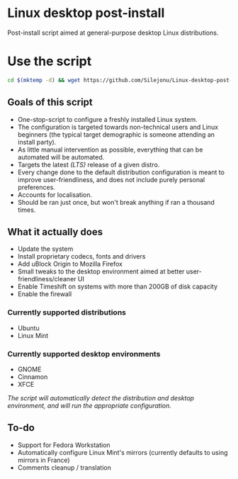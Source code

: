 # Linux desktop post-install
Post-install script aimed at general-purpose desktop Linux distributions.

# Use the script
```bash
cd $(mktemp -d) && wget https://github.com/Silejonu/Linux-desktop-post-install/archive/refs/heads/main.zip && unzip main.zip -d ~ && cd ~/Linux-desktop-post-install-main && chmod +x ./linux_desktop_post-install.sh && ./linux_desktop_post-install.sh
```

## Goals of this script
- One-stop-script to configure a freshly installed Linux system.
- The configuration is targeted towards non-technical users and Linux beginners (the typical target demographic is someone attending an install party).
- As little manual intervention as possible, everything that can be automated will be automated.
- Targets the latest *(LTS)* release of a given distro.
- Every change done to the default distribution configuration is meant to improve user-friendliness, and does not include purely personal preferences.
- Accounts for localisation.
- Should be ran just once, but won't break anything if ran a thousand times.

## What it actually does
- Update the system
- Install proprietary codecs, fonts and drivers
- Add uBlock Origin to Mozilla Firefox
- Small tweaks to the desktop environment aimed at better user-friendliness/cleaner UI
- Enable Timeshift on systems with more than 200GB of disk capacity
- Enable the firewall

### Currently supported distributions
- Ubuntu
- Linux Mint

### Currently supported desktop environments
- GNOME
- Cinnamon
- XFCE

*The script will automatically detect the distribution and desktop environment, and will run the appropriate configuration.*

## To-do

- Support for Fedora Workstation
- Automatically configure Linux Mint's mirrors (currently defaults to using mirrors in France)
- Comments cleanup / translation
